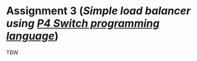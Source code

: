 # Assignment 3 (*Simple load balancer using [P4 Switch programming language](https://opennetworking.org/p4/)*)

TBW
